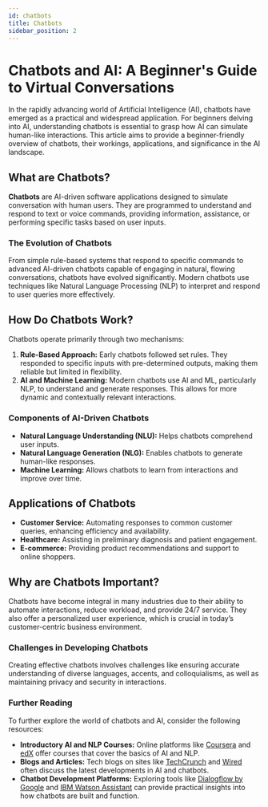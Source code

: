 ```yaml
---
id: chatbots
title: Chatbots
sidebar_position: 2
---
```

# Chatbots and AI: A Beginner's Guide to Virtual Conversations

In the rapidly advancing world of Artificial Intelligence (AI), chatbots have emerged as a practical and widespread application. For beginners delving into AI, understanding chatbots is essential to grasp how AI can simulate human-like interactions. This article aims to provide a beginner-friendly overview of chatbots, their workings, applications, and significance in the AI landscape.

## What are Chatbots?

**Chatbots** are AI-driven software applications designed to simulate conversation with human users. They are programmed to understand and respond to text or voice commands, providing information, assistance, or performing specific tasks based on user inputs.

### The Evolution of Chatbots

From simple rule-based systems that respond to specific commands to advanced AI-driven chatbots capable of engaging in natural, flowing conversations, chatbots have evolved significantly. Modern chatbots use techniques like Natural Language Processing (NLP) to interpret and respond to user queries more effectively.

## How Do Chatbots Work?

Chatbots operate primarily through two mechanisms:

1. **Rule-Based Approach:** Early chatbots followed set rules. They responded to specific inputs with pre-determined outputs, making them reliable but limited in flexibility.
2. **AI and Machine Learning:** Modern chatbots use AI and ML, particularly NLP, to understand and generate responses. This allows for more dynamic and contextually relevant interactions.

### Components of AI-Driven Chatbots

- **Natural Language Understanding (NLU):** Helps chatbots comprehend user inputs.
- **Natural Language Generation (NLG):** Enables chatbots to generate human-like responses.
- **Machine Learning:** Allows chatbots to learn from interactions and improve over time.

## Applications of Chatbots

- **Customer Service:** Automating responses to common customer queries, enhancing efficiency and availability.
- **Healthcare:** Assisting in preliminary diagnosis and patient engagement.
- **E-commerce:** Providing product recommendations and support to online shoppers.

## Why are Chatbots Important?

Chatbots have become integral in many industries due to their ability to automate interactions, reduce workload, and provide 24/7 service. They also offer a personalized user experience, which is crucial in today’s customer-centric business environment.

### Challenges in Developing Chatbots

Creating effective chatbots involves challenges like ensuring accurate understanding of diverse languages, accents, and colloquialisms, as well as maintaining privacy and security in interactions.

### Further Reading

To further explore the world of chatbots and AI, consider the following resources:

- **Introductory AI and NLP Courses:** Online platforms like [Coursera](https://www.coursera.org/) and [edX](https://www.edx.org/) offer courses that cover the basics of AI and NLP.
- **Blogs and Articles:** Tech blogs on sites like [TechCrunch](https://techcrunch.com/) and [Wired](https://www.wired.com/) often discuss the latest developments in AI and chatbots.
- **Chatbot Development Platforms:** Exploring tools like [Dialogflow by Google](https://dialogflow.cloud.google.com/) and [IBM Watson Assistant](https://www.ibm.com/cloud/watson-assistant/) can provide practical insights into how chatbots are built and function.